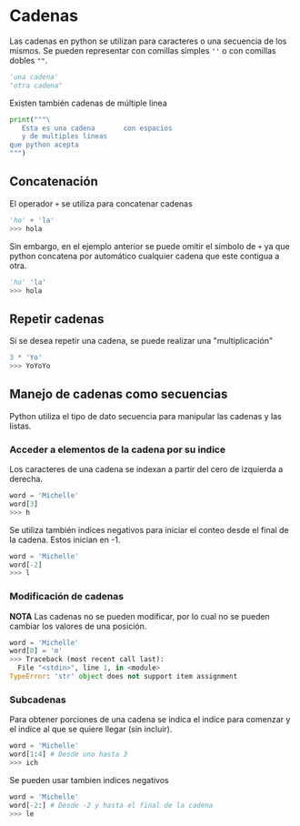 # Cadenas

Las cadenas en python se utilizan para caracteres o una secuencia de los mismos.
Se pueden representar con comillas simples `''` o con comillas dobles `""`.

```python
'una cadena'
"otra cadena"
```

Existen también cadenas de múltiple linea

```python
print("""\
   Esta es una cadena       con espacios
   y de multiples lineas
que python acepta
""")
```

## Concatenación

El operador `+` se utiliza para concatenar cadenas

```python
'ho' + 'la'
>>> hola
```

Sin embargo, en el ejemplo anterior se puede omitir el símbolo de `+` ya que python concatena por automático cualquier cadena que este contigua a otra.

```python
'ho' 'la'
>>> hola
```

## Repetir cadenas

Si se desea repetir una cadena, se puede realizar una "multiplicación"

```python
3 * 'Yo'
>>> YoYoYo
```

## Manejo de cadenas como secuencias

Python utiliza el tipo de dato secuencia para manipular las cadenas y las listas.

### Acceder a elementos de la cadena por su indice

Los caracteres de una cadena se indexan a partir del cero de izquierda a derecha.

```python
word = 'Michelle'
word[3]
>>> h
```

Se utiliza también indices negativos para iniciar el conteo desde el final de la cadena. Estos inician en -1.

```python
word = 'Michelle'
word[-2]
>>> l
```

### Modificación de cadenas

**NOTA** Las cadenas no se pueden modificar, por lo cual no se pueden cambiar los valores de una posición.

```python
word = 'Michelle'
word[0] = 'm'
>>> Traceback (most recent call last):
  File "<stdin>", line 1, in <module>
TypeError: 'str' object does not support item assignment
```

### Subcadenas

Para obtener porciones de una cadena se indica el indice para comenzar y el indice al que se quiere llegar (sin incluir).

```python
word = 'Michelle'
word[1:4] # Desde uno hasta 3
>>> ich
```

Se pueden usar tambien indices negativos

```python
word = 'Michelle'
word[-2:] # Desde -2 y hasta el final de la cadena
>>> le
```
